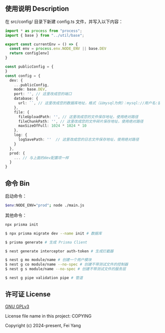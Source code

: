 ## 使用说明 Description

在 src/config/ 目录下新建 config.ts 文件，并写入以下内容：
```typescript
import * as process from "process";
import { base } from "../util/base";

export const currentEnv = () => {
  const env = process.env.NODE_ENV || base.DEV
  return config[env]
}

const publicConfig = {
}
const config = {
  dev: {
    ...publicConfig,
    mode: base.DEV,
    port: '', // 这里改成您的端口
    database: {
      url: ``, // 这里改成您的数据库地址，格式（以mysql为例）：mysql://用户名:密码@数据库ip:数据库端口/表名
    },
    file: {
      fileUploadPath: '', // 这里改成您的文件保存地址，使用绝对路径
      fileChunkPath: '', // 这里改成您的文件碎片保存地址，使用绝对路径
      maxSizeOfFull: 1024 * 1024 * 10
    },
    log: {
      logSavePath: ''  // 这里改成您的日志文件保存地址，使用绝对路径
    }
  },
  prod: {
    ... // 与上面的dev配置项一样
  }
}
```

## 命令 Bin

启动命令：
```bash
$env:NODE_ENV="prod"; node ./main.js
```

其他命令：
```bash
npx prisma init
```

```bash
$ npx prisma migrate dev --name init # 数据库
```

```bash
$ prisma generate # 生成 Prisma Client
```

```bash
$ nest generate interceptor auth-token # 生成拦截器
```

```bash
$ nest g mo module/name # 创建一个用户模块
$ nest g co module/name --no-spec # 创建不带测试文件的控制器
$ nest g s module/name --no-spec # 创建不带测试文件的服务层
```

```bash
$ nest g pipe validation pipe # 管道
```

## 许可证 License

[GNU GPLv3](https://www.gnu.org/licenses/gpl-3.0.txt)

License file name in this project: COPYING

Copyright (c) 2024-present, Fei Yang
